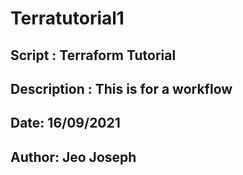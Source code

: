 # Terratutorial1
## Script : Terraform Tutorial 
## Description : This is for a workflow 
## Date: 16/09/2021
## Author: Jeo Joseph
